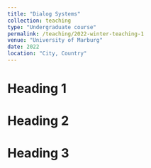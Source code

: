 ```yaml
---
title: "Dialog Systems"
collection: teaching
type: "Undergraduate course"
permalink: /teaching/2022-winter-teaching-1
venue: "University of Marburg"
date: 2022
location: "City, Country"
---
```


<!-- This is a description of a teaching experience. You can use markdown like any other post. -->

Heading 1
======

Heading 2
======

Heading 3
======